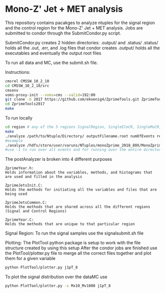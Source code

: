 # Mono-Z' Jet + MET analysis

This repository contains pacakges to analyze ntuples for the signal region and the control region 
for the Mono-Z' Jet + MET analysis.
Jobs are submitted to condor through the SubmitCondor.py script.

SubmitCondor.py creates 2 hidden directories: .output/ and .status/
.status/ holds all the .out, .err, and .log files that condor creates
.output/ holds all the executables and eventually the output root files

To run all data and MC, use the submit.sh file.

Instructions:


```bash
cmsrel CMSSW_10_2_10
cd CMSSW_10_2_10/src
cmsenv
voms-proxy-init --voms=cms --valid=192:00
git clone -b 2017 https://github.com/ekoenig4/ZprimeTools.git ZprimeTools2017
cd ZprimeTools2017
make
```
To run locally

```bash
cd region # any of the 5 regions SignalRegion, SingleEleCR, SingleMuCR, DoubleEleCR, DoubleMuCR
make
./analyze /path/to/Ntuple/Directory/ outputFilename.root numOfEvents reportEvery filerange
#example
./analyze /hdfs/store/user/varuns/NTuples/monoZprime_2018_80X/MonoZprime_Mx10_Mv1000/ postMx10_Mv1000.root -1 1000 1-9
#use -1 to run over all events and for running over the entire directory
````

The postAnalyzer is broken into 4 different purposes

    ZprimeYear.h:
	Holds information about the variables, methods, and histograms that are used and filled in the analysis

    ZprimeJetsInit.C:
	Holds the methods for initiating all the variables and files that are being used

    ZprimeJetsCommon.C:
	Holds the methods that are shared across all the different regions (Signal and Control Regions)

    ZprimeYear.C:
	Holds the methods that are unique to that particular region

Signal Region:
To run the signal samples use the signalsubmit.sh file

Plotting:
The PlotTool python package is setup to work with the file structure created by using this setup
After the condor jobs are finished use the PlotTool/plotter.py file to merge all the correct files together and plot them for a given variable

```bash
python PlotTool/plotter.py j1pT_8
```

To plot the signal distribution over the dataMC use 
```bash
python PlotTool/plotter.py -s Mx10_Mv1000 j1pT_8
```
